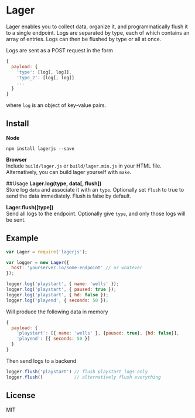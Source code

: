 # Lager
Lager enables you to collect data, organize it, and programmatically flush it to a single endpoint.  Logs are separated by type, each of which contains an array of entries.  Logs can then be flushed by type or all at once.

Logs are sent as a POST request in the form
```javascript
{
  payload: {
    'type': [log[, log]],
    'type_2': [log[, log]]
    ...
  }
}
```
where ```log``` is an object of key-value pairs.

## Install
**Node**
```
npm install lagerjs --save
```
**Browser**  
Include ```build/lager.js``` or ```build/lager.min.js``` in your HTML file.  Alternatively, you can build lager yourself with ```make```.

##Usage
**Lager.log(type, data[, flush])**  
Store log ```data``` and associate it with an ```type```.  Optionally set ```flush``` to true to send the data immediately.  Flush is false by default.

**Lager.flush([type])**  
Send all logs to the endpoint.  Optionally give ```type```, and only those logs will be sent.

## Example
```javascript
var Lager = require('lagerjs');

var logger = new Lager({
  host: 'yourserver.io/some-endpoint' // or whatever
});

logger.log('playstart', { name: 'wells' });
logger.log('playstart', { paused: true });
logger.log('playstart', { hd: false });
logger.log('playend', { seconds: 50 });
```

Will produce the following data in memory
```javascript
{
  payload: {
    'playstart': [{ name: 'wells' }, {paused: true}, {hd: false}],
    'playend': [{ seconds: 50 }]
  }
}
```
Then send logs to a backend
```javascript
logger.flush('playstart') // flush playstart logs only
logger.flush()            // alternatively flush everything

```

## License
MIT
